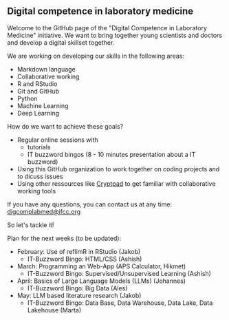 ## Digital competence in laboratory medicine

Welcome to the GitHub page of the "Digital Competence in Laboratory Medicine" initiative. We want to bring together young scientists and doctors and develop a digital skillset together.

We are working on developing our skills in the following areas:
- Markdown language
- Collaborative working
- R and RStudio
- Git and GitHub
- Python
- Machine Learning
- Deep Learning

How do we want to achieve these goals?
- Regular online sessions with
  - tutorials
  - IT buzzword bingos (8 - 10 minutes presentation about a IT buzzword)
- Using this GitHub organization to work together on coding projects and to dicuss issues
- Using other ressources like [Cryptpad](https://cryptpad.fr/) to get familiar with collaborative working tools

If you have any questions, you can contact us at any time: digcomplabmed@ifcc.org

So let's tackle it!

Plan for the next weeks (to be updated):
- February: Use of reflimR in RStudio (Jakob)
  - IT-Buzzword Bingo: HTML/CSS (Ashish)
- March: Programming an Web-App (APS Calculator, Hikmet)
  - IT-Buzzword Bingo: Supervised/Unsupervised Learning (Ashish)
- April: Basics of Large Language Models (LLMs) (Johannes)
  - IT-Buzzword Bingo: Big Data (Ales)
- May: LLM based literature research (Jakob)
  - IT-Buzzword Bingo: Data Base, Data Warehouse, Data Lake, Data Lakehouse (Marta)
